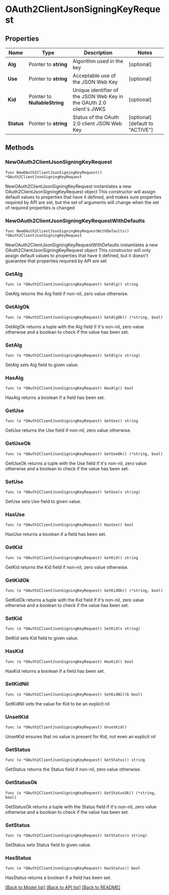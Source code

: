 # OAuth2ClientJsonSigningKeyRequest

## Properties

Name | Type | Description | Notes
------------ | ------------- | ------------- | -------------
**Alg** | Pointer to **string** | Algorithm used in the key | [optional] 
**Use** | Pointer to **string** | Acceptable use of the JSON Web Key | [optional] 
**Kid** | Pointer to **NullableString** | Unique identifier of the JSON Web Key in the OAUth 2.0 client&#39;s JWKS | [optional] 
**Status** | Pointer to **string** | Status of the OAuth 2.0 client JSON Web Key | [optional] [default to "ACTIVE"]

## Methods

### NewOAuth2ClientJsonSigningKeyRequest

`func NewOAuth2ClientJsonSigningKeyRequest() *OAuth2ClientJsonSigningKeyRequest`

NewOAuth2ClientJsonSigningKeyRequest instantiates a new OAuth2ClientJsonSigningKeyRequest object
This constructor will assign default values to properties that have it defined,
and makes sure properties required by API are set, but the set of arguments
will change when the set of required properties is changed

### NewOAuth2ClientJsonSigningKeyRequestWithDefaults

`func NewOAuth2ClientJsonSigningKeyRequestWithDefaults() *OAuth2ClientJsonSigningKeyRequest`

NewOAuth2ClientJsonSigningKeyRequestWithDefaults instantiates a new OAuth2ClientJsonSigningKeyRequest object
This constructor will only assign default values to properties that have it defined,
but it doesn't guarantee that properties required by API are set

### GetAlg

`func (o *OAuth2ClientJsonSigningKeyRequest) GetAlg() string`

GetAlg returns the Alg field if non-nil, zero value otherwise.

### GetAlgOk

`func (o *OAuth2ClientJsonSigningKeyRequest) GetAlgOk() (*string, bool)`

GetAlgOk returns a tuple with the Alg field if it's non-nil, zero value otherwise
and a boolean to check if the value has been set.

### SetAlg

`func (o *OAuth2ClientJsonSigningKeyRequest) SetAlg(v string)`

SetAlg sets Alg field to given value.

### HasAlg

`func (o *OAuth2ClientJsonSigningKeyRequest) HasAlg() bool`

HasAlg returns a boolean if a field has been set.

### GetUse

`func (o *OAuth2ClientJsonSigningKeyRequest) GetUse() string`

GetUse returns the Use field if non-nil, zero value otherwise.

### GetUseOk

`func (o *OAuth2ClientJsonSigningKeyRequest) GetUseOk() (*string, bool)`

GetUseOk returns a tuple with the Use field if it's non-nil, zero value otherwise
and a boolean to check if the value has been set.

### SetUse

`func (o *OAuth2ClientJsonSigningKeyRequest) SetUse(v string)`

SetUse sets Use field to given value.

### HasUse

`func (o *OAuth2ClientJsonSigningKeyRequest) HasUse() bool`

HasUse returns a boolean if a field has been set.

### GetKid

`func (o *OAuth2ClientJsonSigningKeyRequest) GetKid() string`

GetKid returns the Kid field if non-nil, zero value otherwise.

### GetKidOk

`func (o *OAuth2ClientJsonSigningKeyRequest) GetKidOk() (*string, bool)`

GetKidOk returns a tuple with the Kid field if it's non-nil, zero value otherwise
and a boolean to check if the value has been set.

### SetKid

`func (o *OAuth2ClientJsonSigningKeyRequest) SetKid(v string)`

SetKid sets Kid field to given value.

### HasKid

`func (o *OAuth2ClientJsonSigningKeyRequest) HasKid() bool`

HasKid returns a boolean if a field has been set.

### SetKidNil

`func (o *OAuth2ClientJsonSigningKeyRequest) SetKidNil(b bool)`

 SetKidNil sets the value for Kid to be an explicit nil

### UnsetKid
`func (o *OAuth2ClientJsonSigningKeyRequest) UnsetKid()`

UnsetKid ensures that no value is present for Kid, not even an explicit nil
### GetStatus

`func (o *OAuth2ClientJsonSigningKeyRequest) GetStatus() string`

GetStatus returns the Status field if non-nil, zero value otherwise.

### GetStatusOk

`func (o *OAuth2ClientJsonSigningKeyRequest) GetStatusOk() (*string, bool)`

GetStatusOk returns a tuple with the Status field if it's non-nil, zero value otherwise
and a boolean to check if the value has been set.

### SetStatus

`func (o *OAuth2ClientJsonSigningKeyRequest) SetStatus(v string)`

SetStatus sets Status field to given value.

### HasStatus

`func (o *OAuth2ClientJsonSigningKeyRequest) HasStatus() bool`

HasStatus returns a boolean if a field has been set.


[[Back to Model list]](../README.md#documentation-for-models) [[Back to API list]](../README.md#documentation-for-api-endpoints) [[Back to README]](../README.md)



